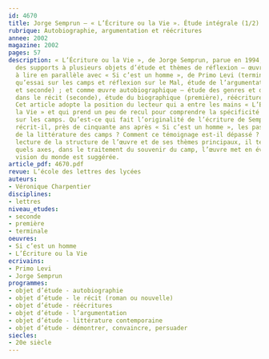 ```yaml
---
id: 4670
title: Jorge Semprun – « L’Écriture ou la Vie ». Étude intégrale (1/2)
rubrique: Autobiographie, argumentation et réécritures
annee: 2002
magazine: 2002
pages: 57
description: « L’Écriture ou la Vie », de Jorge Semprun, parue en 1994, peut offrir
  des supports à plusieurs objets d’étude et thèmes de réflexion – œuvre contemporaine
  à lire en parallèle avec « Si c’est un homme », de Primo Levi (terminale) ; en tant
  qu’essai sur les camps et réflexion sur le Mal, étude de l’argumentation (première
  et seconde) ; et comme œuvre autobiographique – étude des genres et des registres
  dans le récit (seconde), étude du biographique (première), réécriture (première).
  Cet article adopte la position du lecteur qui a entre les mains « L’Écriture ou
  la Vie » et qui prend un peu de recul pour comprendre la spécificité de ce témoignage
  sur les camps. Qu’est-ce qui fait l’originalité de l’écriture de Semprun ? Comment
  récrit-il, près de cinquante ans après « Si c’est un homme », les passages obligés
  de la littérature des camps ? Comment ce témoignage est-il dépassé ? À travers une
  lecture de la structure de l’œuvre et de ses thèmes principaux, il tente de comprendre
  quels axes, dans le traitement du souvenir du camp, l’œuvre met en évidence et quelle
  vision du monde est suggérée.
article_pdf: 4670.pdf
revue: L’école des lettres des lycées
auteurs:
- Véronique Charpentier
disciplines:
- lettres
niveau_etudes:
- seconde
- première
- terminale
oeuvres:
- Si c’est un homme
- L’Écriture ou la Vie
ecrivains:
- Primo Levi
- Jorge Semprun
programmes:
- objet d’étude - autobiographie
- objet d’étude - le récit (roman ou nouvelle)
- objet d’étude - réécritures
- objet d’étude - l’argumentation
- objet d’étude - littérature contemporaine
- objet d’étude - démontrer, convaincre, persuader
siecles:
- 20e siècle
---
```

